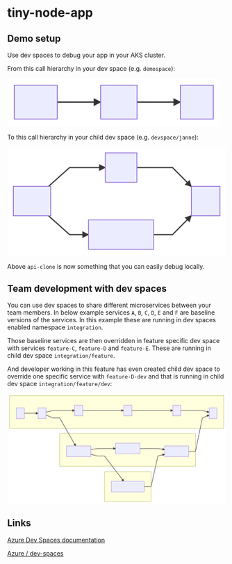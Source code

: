 # tiny-node-app

## Demo setup

Use dev spaces to debug your app in your AKS cluster.

From this call hierarchy in your dev space (e.g. `demospace`):

![api-clone](docs/web-api-db.svg)

To this call hierarchy in your child dev space (e.g. `devspace/janne`):

![api-clone](docs/web-api-clone-db.svg)

Above `api-clone` is now something that you can easily debug locally.

## Team development with dev spaces

You can use dev spaces to share different microservices between your team members.
In below example services `A`, `B`, `C`, `D`, `E` and `F` are baseline
versions of the services. In this example these are running in dev spaces
enabled namespace `integration`.

Those baseline services are then overridden in feature specific dev space
with services `feature-C`, `feature-D` and `feature-E`. These are running
in child dev space `integration/feature`.

And developer working in this feature has even created child dev space to
override one specific service with `feature-D-dev` and that is running
in child dev space `integration/feature/dev`:

![Team development with dev spaces](docs/team-development.svg)

## Links

[Azure Dev Spaces documentation](https://docs.microsoft.com/en-us/azure/dev-spaces/)

[Azure / dev-spaces](https://github.com/Azure/dev-spaces)
